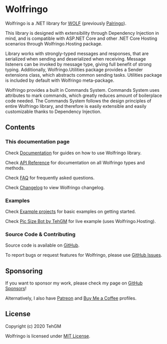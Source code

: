 # Wolfringo
Wolfringo is a .NET library for [WOLF](https://wolf.live) (previously [Palringo](https://palringo.com)).

This library is designed with extensibility through Dependency Injection in mind, and is compatible with ASP.NET Core and other .NET Core Hosting scenarios through Wolfringo.Hosting package.

Library works with strongly-typed messages and responses, that are serialized when sending and deserialized when receiving. Message listeners can be invoked by message type, giving full benefit of strong typing. Additionally, Wolfringo.Utilities package provides a Sender extensions class, which abstracts common sending tasks. Utilities package is included by default with Wolfringo meta-package.

Wolfringo provides a built in Commands System. Commands System uses attributes to mark commands, which greatly reduces amount of boilerplace code needed.
The Commands System follows the design principles of entire Wolfringo library, and therefore is easily extensible and easily customizable thanks to Dependency Injection.

## Contents
### This documentation page
Check [Documentation](xref:Guides.Introduction) for guides on how to use Wolfringo library.

Check [API Reference](xref:API) for documentation on all Wolfringo types and methods.

Check [FAQ](xref:FAQ) for frequently asked questions.

Check [Changelog](https://github.com/TehGM/Wolfringo/releases) to view Wolfringo changelog.

### Examples
Check [Example projects](https://github.com/TehGM/Wolfringo/tree/master/Examples) for basic examples on getting started.

Check [Pic Size Bot by TehGM](https://github.com/TehGM/WolfBot-Size) for live example (uses Wolfringo.Hosting).

### Source Code & Contributing
Source code is available on [GitHub](https://github.com/TehGM/Wolfringo).

To report bugs or request features for Wolfringo, please use [GitHub Issues](https://github.com/TehGM/Wolfringo/issues).

## Sponsoring
If you want to sponsor my work, please check my page on [GitHub Sponsors](https://github.com/sponsors/TehGM)!

Alternatively, I also have [Patreon](https://patreon.com/TehGMdev) and [Buy Me a Coffee](https://www.buymeacoffee.com/TehGM) profiles.

## License
Copyright (c) 2020 TehGM

Wolfringo is licensed under [MIT License](https://github.com/TehGM/Wolfringo/blob/master/LICENSE).